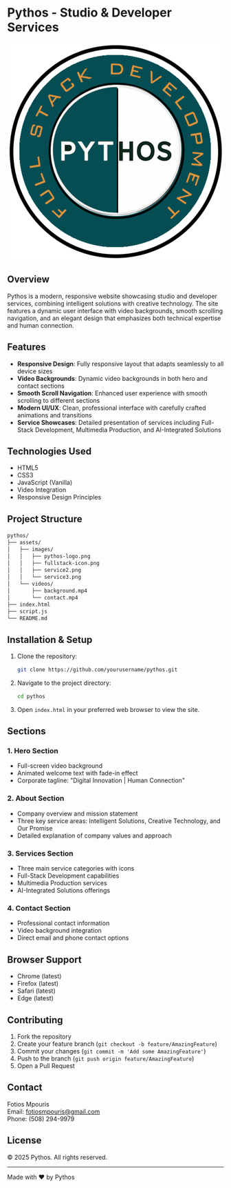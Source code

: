 # Pythos - Studio & Developer Services

![Pythos Logo](assets/images/pythos-logo.png)

## Overview

Pythos is a modern, responsive website showcasing studio and developer services, combining intelligent solutions with creative technology. The site features a dynamic user interface with video backgrounds, smooth scrolling navigation, and an elegant design that emphasizes both technical expertise and human connection.

## Features

- **Responsive Design**: Fully responsive layout that adapts seamlessly to all device sizes
- **Video Backgrounds**: Dynamic video backgrounds in both hero and contact sections
- **Smooth Scroll Navigation**: Enhanced user experience with smooth scrolling to different sections
- **Modern UI/UX**: Clean, professional interface with carefully crafted animations and transitions
- **Service Showcases**: Detailed presentation of services including Full-Stack Development, Multimedia Production, and AI-Integrated Solutions

## Technologies Used

- HTML5
- CSS3
- JavaScript (Vanilla)
- Video Integration
- Responsive Design Principles

## Project Structure

```
pythos/
├── assets/
│   ├── images/
│   │   ├── pythos-logo.png
│   │   ├── fullstack-icon.png
│   │   ├── service2.png
│   │   └── service3.png
│   └── videos/
│       ├── background.mp4
│       └── contact.mp4
├── index.html
├── script.js
└── README.md
```

## Installation & Setup

1. Clone the repository:
   ```bash
   git clone https://github.com/yourusername/pythos.git
   ```

2. Navigate to the project directory:
   ```bash
   cd pythos
   ```

3. Open `index.html` in your preferred web browser to view the site.

## Sections

### 1. Hero Section
- Full-screen video background
- Animated welcome text with fade-in effect
- Corporate tagline: "Digital Innovation | Human Connection"

### 2. About Section
- Company overview and mission statement
- Three key service areas: Intelligent Solutions, Creative Technology, and Our Promise
- Detailed explanation of company values and approach

### 3. Services Section
- Three main service categories with icons
- Full-Stack Development capabilities
- Multimedia Production services
- AI-Integrated Solutions offerings

### 4. Contact Section
- Professional contact information
- Video background integration
- Direct email and phone contact options

## Browser Support

- Chrome (latest)
- Firefox (latest)
- Safari (latest)
- Edge (latest)

## Contributing

1. Fork the repository
2. Create your feature branch (`git checkout -b feature/AmazingFeature`)
3. Commit your changes (`git commit -m 'Add some AmazingFeature'`)
4. Push to the branch (`git push origin feature/AmazingFeature`)
5. Open a Pull Request

## Contact

Fotios Mpouris  
Email: fotiosmpouris@gmail.com  
Phone: (508) 294-9979

## License

© 2025 Pythos. All rights reserved.

---

Made with ❤️ by Pythos
